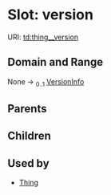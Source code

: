 
# Slot: version




URI: [td:thing__version](https://www.w3.org/2019/wot/td#thing__version)


## Domain and Range

None &#8594;  <sub>0..1</sub> [VersionInfo](VersionInfo.md)

## Parents


## Children


## Used by

 * [Thing](Thing.md)
